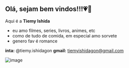 ## Olá, sejam bem vindos!!!💗👋

Aqui é a **Tiemy Ishida**

- eu amo filmes, series, livros, animes, etc
- como de tudo de comida, em especial amo sorvete
- genero fav é romance

**inta:** @tiemy.ishidagon
**gmail:** tiemyishidagon@gmail.com

![image](https://github.com/tih-ishida/tih-ishida/assets/170647580/c16cd8f4-8116-4902-957a-575ac68b9057)

